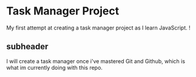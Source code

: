 # Task Manager Project

My first attempt at creating a task manager project as I learn JavaScript.  !

## subheader

I will create a task manager once i've mastered Git and Github, which is what im currently doing with this repo.